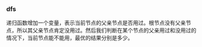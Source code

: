 ### dfs
递归函数增加一个变量，表示当前节点的父亲节点是否用过。根节点没有父亲节点，所以其父亲节点肯定没用过。然后我们判断在某个节点的父亲用过和没用过的情况下，当前节点能不能用，最优的结果分别是多少。